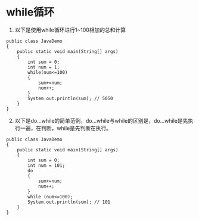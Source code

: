 # while循环

1. 以下是使用while循环进行1~100相加的总和计算
```
public class JavaDemo
{
	public static void main(String[] args)
	{
		int sum = 0;
		int num = 1;
		while(num<=100)
		{
			sum+=num;
			num++;
		}
		System.out.println(sum); // 5050
	}
}

```
2. 以下是do...while的简单范例，do...while与while的区别是，do...while是先执行一遍，在判断，while是先判断在执行。

```
public class JavaDemo
{
	public static void main(String[] args)
	{
		int sum = 0;
		int num = 101;
		do
		{
			sum+=num;
			num++;
		}
		while (num<=100);
		System.out.println(sum); // 101
	}
}

```
